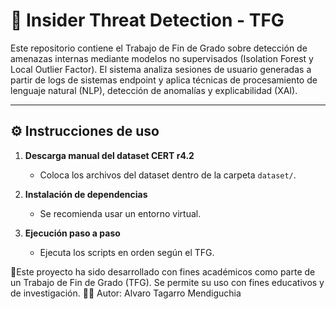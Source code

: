 # 🧠 Insider Threat Detection - TFG

Este repositorio contiene el Trabajo de Fin de Grado sobre detección de amenazas internas mediante modelos no supervisados (Isolation Forest y Local Outlier Factor). El sistema analiza sesiones de usuario generadas a partir de logs de sistemas endpoint y aplica técnicas de procesamiento de lenguaje natural (NLP), detección de anomalías y explicabilidad (XAI).

---


## ⚙️ Instrucciones de uso

1. **Descarga manual del dataset CERT r4.2**
   - Coloca los archivos del dataset dentro de la carpeta `dataset/`.
  
2. **Instalación de dependencias**
   - Se recomienda usar un entorno virtual.

3. **Ejecución paso a paso**
   - Ejecuta los scripts en orden según el TFG.


📄Este proyecto ha sido desarrollado con fines académicos como parte de un Trabajo de Fin de Grado (TFG).
Se permite su uso con fines educativos y de investigación.
👨‍🎓 Autor: Alvaro Tagarro Mendiguchia

